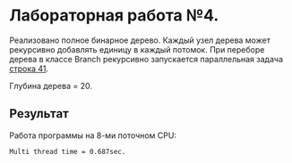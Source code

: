 # Лабораторная работа №4.
Реализовано полное бинарное дерево. Каждый узел дерева может рекурсивно добавлять единицу в каждый потомок. При переборе дерева в классе Branch рекурсивно запускается параллельная задача [строка 41](https://github.com/erikrause/parallel_computing_course/blob/main/Lab4/Lab4/Branch.cpp#L41).
 
Глубина дерева = 20.

## Результат
Работа программы на 8-ми поточном CPU:
```console
Multi thread time = 0.687sec.
```
